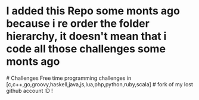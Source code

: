 <h1>I added this Repo some monts ago because i re order the folder hierarchy, it doesn't mean that i code all those challenges some monts ago </h1>
# Challenges
Free time programming challenges in [c,c++,go,groovy,haskell,java,js,lua,php,python,ruby,scala]
# fork of my lost github  account :D !
